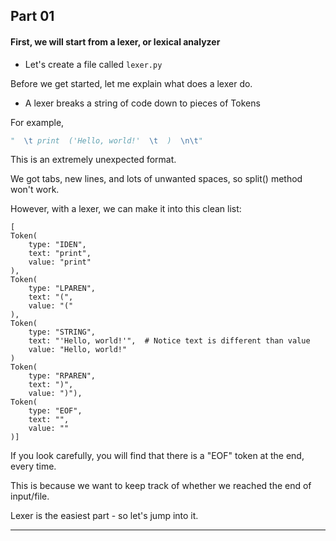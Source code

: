 ## Part 01

#### First, we will start from a lexer, or lexical analyzer

- Let's create a file called `lexer.py`

Before we get started, let me explain what does a lexer do.

- A lexer breaks a string of code down to pieces of Tokens

For example,
```python
"  \t print  ('Hello, world!'  \t  )  \n\t"
```

This is an extremely unexpected format. 

We got tabs, new lines, and lots of unwanted spaces, so split() method won't work.

However, with a lexer, we can make it into this clean list:
```
[
Token(
    type: "IDEN", 
    text: "print", 
    value: "print"
),
Token(
    type: "LPAREN", 
    text: "(", 
    value: "("
),
Token(
    type: "STRING", 
    text: "'Hello, world!'",  # Notice text is different than value
    value: "Hello, world!"
)
Token(
    type: "RPAREN", 
    text: ")", 
    value: ")"),
Token(
    type: "EOF", 
    text: "", 
    value: ""
)]
```

If you look carefully, you will find that there is a "EOF" token at the end, every time.

This is because we want to keep track of whether we reached the end of input/file.

Lexer is the easiest part - so let's jump into it.

***


